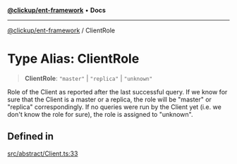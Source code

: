 [**@clickup/ent-framework**](../README.md) • **Docs**

***

[@clickup/ent-framework](../globals.md) / ClientRole

# Type Alias: ClientRole

> **ClientRole**: `"master"` \| `"replica"` \| `"unknown"`

Role of the Client as reported after the last successful query. If we know
for sure that the Client is a master or a replica, the role will be "master"
or "replica" correspondingly. If no queries were run by the Client yet (i.e.
we don't know the role for sure), the role is assigned to "unknown".

## Defined in

[src/abstract/Client.ts:33](https://github.com/clickup/ent-framework/blob/master/src/abstract/Client.ts#L33)
